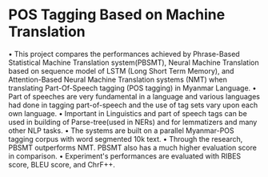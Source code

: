 # POS Tagging Based on Machine Translation

• This project compares the performances achieved by Phrase-Based Statistical 
Machine Translation system(PBSMT), Neural Machine Translation based on 
sequence model of LSTM (Long Short Term Memory), and Attention-Based Neural 
Machine Translation systems (NMT) when translating Part-Of-Speech tagging (POS 
tagging) in Myanmar Language. 
• Part of speeches are very fundamental in a language and various languages had 
done in tagging part-of-speech and the use of tag sets vary upon each own 
language. 
• Important in Linguistics and part of speech tags can be used in building of 
Parse-tree(used in NERs) and for lemmatizers and many other NLP tasks. 
• The systems are built on a parallel Myanmar-POS tagging corpus with word 
segmented 10k text. 
• Through the research, PBSMT outperforms NMT. PBSMT also has a much higher 
evaluation score in  comparison. 
• Experiment's performances are evaluated with RIBES score, BLEU score, and 
ChrF++.
